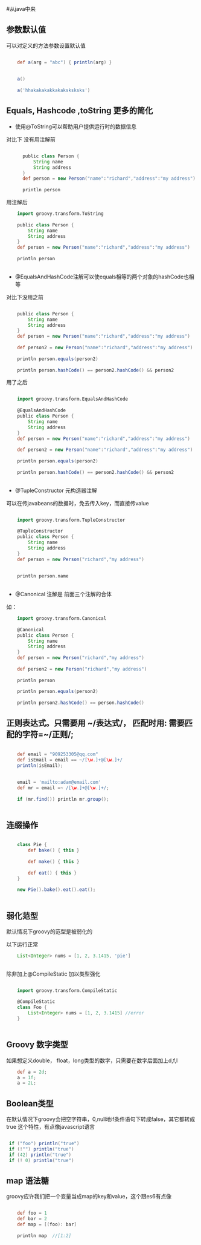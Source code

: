 #从java中来

## 参数默认值

可以对定义的方法参数设置默认值


```groovy

    def a(arg = "abc") { println(arg) }
    
    
    a()
    
    a('hhakakakakkakaksksksks')


```

## Equals, Hashcode ,toString  更多的简化

* 使用@ToString可以帮助用户提供运行时的数据信息

对比下 没有用注解前
````groovy

      public class Person {
          String name
          String address
      }
      def person = new Person("name":"richard","address":"my address")
 
      println person 
````


用注解后

````groovy
    import groovy.transform.ToString
    
    public class Person {
        String name
        String address
    }
    def person = new Person("name":"richard","address":"my address")
    
    println person
   
````


* @EqualsAndHashCode注解可以使equals相等的两个对象的hashCode也相等

对比下没用之前

````groovy

    public class Person {
        String name
        String address
    }
    def person = new Person("name":"richard","address":"my address")
    
    def person2 = new Person("name":"richard","address":"my address")
    
    println person.equals(person2)
    
    println person.hashCode() == person2.hashCode() && person2

````
用了之后

````groovy

    import groovy.transform.EqualsAndHashCode
    
    @EqualsAndHashCode
    public class Person {
        String name
        String address
    }
    def person = new Person("name":"richard","address":"my address")
    
    def person2 = new Person("name":"richard","address":"my address")
    
    println person.equals(person2)
    
    println person.hashCode() == person2.hashCode() && person2
    

````

* @TupleConstructor 元构造器注解

可以在传javabeans的数据时，免去传入key，而直接传value

````groovy

    import groovy.transform.TupleConstructor
    
    @TupleConstructor
    public class Person {
        String name
        String address
    }
    def person = new Person("richard","my address")
    
    
    println person.name
    
````

* @Canonical 注解是 前面三个注解的合体

如：

```groovy
    import groovy.transform.Canonical
    
    @Canonical
    public class Person {
        String name
        String address
    }
    def person = new Person("richard","my address")
    
    def person2 = new Person("richard","my address")
    
    println person
    
    println person.equals(person2)
    
    println person2.hashCode() == person.hashCode()

```


## 正则表达式。只需要用 ~/表达式/， 匹配时用: 需要匹配的字符=~/正则/;

```groovy

    def email = "909253305@qq.com"
    def isEmail = email == ~/[\w.]+@[\w.]+/
    println(isEmail);
    
    
    email = 'mailto:adam@email.com'
    def mr = email =~ /[\w.]+@[\w.]+/;
    
    if (mr.find()) println mr.group();
    
```
## 连缀操作

```groovy

    class Pie {
        def bake() { this }
    
        def make() { this }
    
        def eat() { this }
    }
    
    new Pie().bake().eat().eat();
    

```

## 弱化范型

默认情况下groovy的范型是被弱化的

以下运行正常
```groovy
    List<Integer> nums = [1, 2, 3.1415, 'pie']
    
```

除非加上@CompileStatic 加以类型强化

```groovy

    import groovy.transform.CompileStatic
    
    @CompileStatic
    class Foo {
        List<Integer> nums = [1, 2, 3.1415] //error
    }
    
```

## Groovy 数字类型

如果想定义double， float，long类型的数字，只需要在数字后面加上d,f,l


```groovy
    def a = 2d;
    a = 1f;
    a = 2L;

```

## Boolean类型

在默认情况下groovy会把空字符串，0,null地if条件语句下转成false，其它都转成true
 这个特性，有点像javascript语言

````groovy

 if ("foo") println("true")
 if (!"") println("true")
 if (42) println("true")
 if (! 0) println("true")
````

## map 语法糖

groovy应许我们把一个变量当成map的key和value，这个跟es6有点像



````groovy

    def foo = 1
    def bar = 2
    def map = [(foo): bar]
    
    println map  //[1:2]

````


